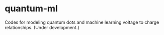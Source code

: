 # quantum-ml
Codes for modeling quantum dots and machine learning voltage to charge relationships.
(Under development.)
